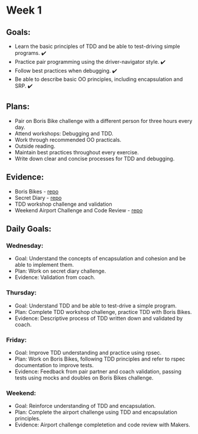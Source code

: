 # Week 1

## Goals:
- Learn the basic principles of TDD and be able to test-driving simple programs. ✔️
- Practice pair programming using the driver-navigator style. ✔️
- Follow best practices when debugging. ✔️
- Be able to describe basic OO principles, including encapsulation and SRP. ✔️

## Plans:
- Pair on Boris Bike challenge with a different person for three hours every day.
- Attend workshops: Debugging and TDD.
- Work through recommended OO practicals.
- Outside reading.
- Maintain best practices throughout every exercise.
- Write down clear and concise processes for TDD and debugging.

## Evidence:
- Boris Bikes - [repo](https://github.com/emilyalice2708/boris-bikes)
- Secret Diary - [repo](https://github.com/emilyalice2708/SecretDiary)
- TDD workshop challenge and validation 
- Weekend Airport Challenge and Code Review - [repo](https://github.com/emilyalice2708/airport_challenge)

## Daily Goals:
### Wednesday:
- Goal: Understand the concepts of encapsulation and cohesion and be able to implement them.
- Plan: Work on secret diary challenge.
- Evidence: Validation from coach.

### Thursday:
- Goal: Understand TDD and be able to test-drive a simple program.
- Plan: Complete TDD workshop challenge, practice TDD with Boris Bikes.
- Evidence: Descriptive process of TDD written down and validated by coach.

### Friday:
- Goal: Improve TDD understanding and practice using rpsec.
- Plan: Work on Boris Bikes, following TDD principles and refer to rspec documentation to improve tests.
- Evidence: Feedback from pair partner and coach validation, passing tests using mocks and doubles on Boris Bikes challenge.

### Weekend:
- Goal: Reinforce understanding of TDD and encapsulation.
- Plan: Complete the airport challenge using TDD and encapsulation principles.
- Evidence: Airport challenge completetion and code review with Makers.
